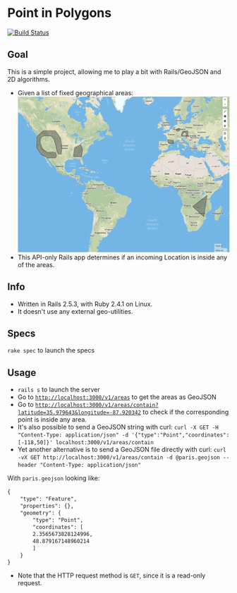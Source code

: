 # Point in Polygons

[![Build Status](https://travis-ci.com/EricDuminil/point_in_polygon.svg?branch=master)](https://travis-ci.com/EricDuminil/point_in_polygon)

## Goal
This is a simple project, allowing me to play a bit with Rails/GeoJSON and 2D algorithms.

* Given a list of fixed geographical areas:
![shapes](https://raw.githubusercontent.com/EricDuminil/point_in_polygon/master/public/shapes.png)
* This API-only Rails app determines if an incoming Location is inside any of the areas.

## Info

* Written in Rails 2.5.3, with Ruby 2.4.1 on Linux.
* It doesn't use any external geo-utilities.

## Specs

`rake spec` to launch the specs

## Usage

* `rails s` to launch the server
* Go to [`http://localhost:3000/v1/areas`](http://localhost:3000/v1/areas) to get the areas as GeoJSON
* Go to [`http://localhost:3000/v1/areas/contain?latitude=35.979643&longitude=-87.920342`](http://localhost:3000/v1/areas/contain?latitude=35.979643&longitude=-87.920342) to check if the corresponding point is inside any area.
* It's also possible to send a GeoJSON string with curl:
`curl -X GET -H "Content-Type: application/json" -d '{"type":"Point","coordinates":[-118,50]}' localhost:3000/v1/areas/contain`
* Yet another alternative is to send a GeoJSON file directly with curl:
`curl -vX GET http://localhost:3000/v1/areas/contain -d @paris.geojson --header "Content-Type: application/json"`

With `paris.geojson` looking like:

    {
        "type": "Feature",
    	"properties": {},
    	"geometry": {
    	    "type": "Point",
    	    "coordinates": [
    		2.3565673828124996,
    	    48.879167148960214
    	    ]
    	}
    }

* Note that the HTTP request method is `GET`, since it is a read-only request.


